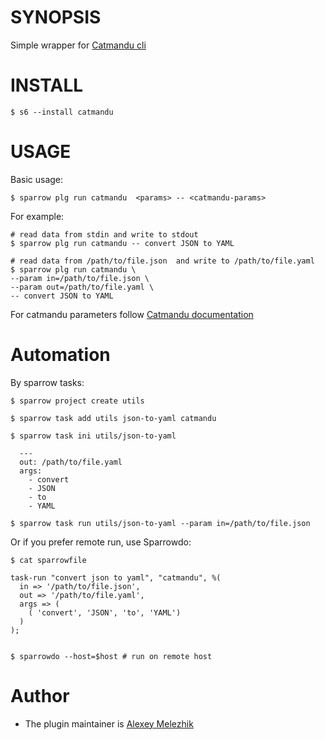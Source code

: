# SYNOPSIS

Simple wrapper for [Catmandu cli](https://metacpan.org/pod/distribution/Catmandu/bin/catmandu)


# INSTALL

    $ s6 --install catmandu

# USAGE

Basic usage:

    $ sparrow plg run catmandu  <params> -- <catmandu-params>

For example:

    # read data from stdin and write to stdout
    $ sparrow plg run catmandu -- convert JSON to YAML

    # read data from /path/to/file.json  and write to /path/to/file.yaml
    $ sparrow plg run catmandu \
    --param in=/path/to/file.json \
    --param out=/path/to/file.yaml \
    -- convert JSON to YAML

For catmandu parameters follow [Catmandu documentation](https://metacpan.org/pod/distribution/Catmandu/bin/catmandu)

# Automation

By sparrow tasks:

    $ sparrow project create utils

    $ sparrow task add utils json-to-yaml catmandu

    $ sparrow task ini utils/json-to-yaml

      ---
      out: /path/to/file.yaml
      args: 
        - convert 
        - JSON
        - to
        - YAML

    $ sparrow task run utils/json-to-yaml --param in=/path/to/file.json


Or if you prefer remote run, use Sparrowdo:

    $ cat sparrowfile

    task-run "convert json to yaml", "catmandu", %(
      in => '/path/to/file.json',
      out => '/path/to/file.yaml',
      args => (
        ( 'convert', 'JSON', 'to', 'YAML')
      )
    );


    $ sparrowdo --host=$host # run on remote host

# Author

* The plugin maintainer is [Alexey Melezhik](https://github.com/melezhik/)




